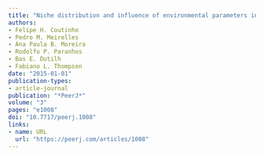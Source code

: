 ```yaml
---
title: "Niche distribution and influence of environmental parameters in marine microbial communities: a systematic review"
authors:
- Felipe H. Coutinho
- Pedro M. Meirelles
- Ana Paula B. Moreira
- Rodolfo P. Paranhos
- Bas E. Dutilh
- Fabiano L. Thompson
date: "2015-01-01"
publication-types:
- article-journal
publication: "*PeerJ*"
volume: "3"
pages: "e1008"
doi: "10.7717/peerj.1008"
links:
- name: URL
  url: "https://peerj.com/articles/1008"
---
```

